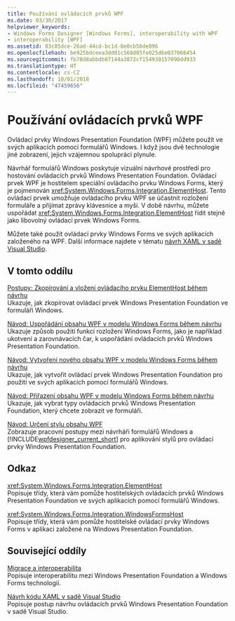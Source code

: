 ```yaml
---
title: Používání ovládacích prvků WPF
ms.date: 03/30/2017
helpviewer_keywords:
- Windows Forms Designer [Windows Forms], interoperability with WPF
- interoperability [WPF]
ms.assetid: 03c85dce-26ad-44cd-bc1d-8e0cb56de096
ms.openlocfilehash: be925bdceea3dd01c568d85fe025d6e037066454
ms.sourcegitcommit: fb78d8abbdb87144a3872cf154930157090dd933
ms.translationtype: HT
ms.contentlocale: cs-CZ
ms.lasthandoff: 10/01/2018
ms.locfileid: "47459656"
---
```

# <a name="using-wpf-controls"></a>Používání ovládacích prvků WPF
Ovládací prvky Windows Presentation Foundation (WPF) můžete použít ve svých aplikacích pomocí formulářů Windows. I když jsou dvě technologie jiné zobrazení, jejich vzájemnou spolupráci plynule.  
  
 Návrhář formulářů Windows poskytuje vizuální návrhové prostředí pro hostování ovládacích prvků Windows Presentation Foundation. Ovládací prvek WPF je hostitelem speciální ovládacího prvku Windows Forms, který je pojmenován <xref:System.Windows.Forms.Integration.ElementHost>. Tento ovládací prvek umožňuje ovládacího prvku WPF se účastnit rozložení formuláře a přijímat zprávy klávesnice a myši. V době návrhu, můžete uspořádat <xref:System.Windows.Forms.Integration.ElementHost> řídit stejně jako libovolný ovládací prvek Windows Forms.  
  
 Můžete také použít ovládací prvky Windows Forms ve svých aplikacích založeného na WPF. Další informace najdete v tématu [návrh XAML v sadě Visual Studio](/visualstudio/designers/designing-xaml-in-visual-studio).  
  
## <a name="in-this-section"></a>V tomto oddílu  
 [Postupy: Zkopírování a vložení ovládacího prvku ElementHost během návrhu](../../../../docs/framework/winforms/advanced/how-to-copy-and-paste-an-elementhost-control-at-design-time.md)  
 Ukazuje, jak zkopírovat ovládací prvek Windows Presentation Foundation ve formuláři Windows.  
  
 [Návod: Uspořádání obsahu WPF v modelu Windows Forms během návrhu](../../../../docs/framework/winforms/advanced/walkthrough-arranging-wpf-content-on-windows-forms-at-design-time.md)  
 Ukazuje způsob použití funkcí rozložení Windows Forms, jako je například ukotvení a zarovnávacích čar, k uspořádání ovládacích prvků Windows Presentation Foundation.
  
 [Návod: Vytvoření nového obsahu WPF v modelu Windows Forms během návrhu](../../../../docs/framework/winforms/advanced/walkthrough-creating-new-wpf-content-on-windows-forms-at-design-time.md)  
 Ukazuje, jak vytvořit ovládací prvek Windows Presentation Foundation pro použití ve svých aplikacích pomocí formulářů Windows.
  
 [Návod: Přiřazení obsahu WPF v modelu Windows Forms během návrhu](../../../../docs/framework/winforms/advanced/walkthrough-assigning-wpf-content-on-windows-forms-at-design-time.md)  
 Ukazuje, jak vybrat typy ovládacích prvků Windows Presentation Foundation, který chcete zobrazit ve formuláři.  
  
 [Návod: Určení stylu obsahu WPF](../../../../docs/framework/winforms/advanced/walkthrough-styling-wpf-content.md)  
 Zobrazuje pracovní postupy mezi návrháři formulářů Windows a [!INCLUDE[wpfdesigner_current_short](../../../../includes/wpfdesigner-current-short-md.md)] pro aplikování stylů pro ovládací prvky Windows Presentation Foundation.  
  
## <a name="reference"></a>Odkaz  
 <xref:System.Windows.Forms.Integration.ElementHost>  
 Popisuje třídy, která vám pomůže hostitelských ovládacích prvků Windows Presentation Foundation ve svých aplikacích pomocí formulářů Windows.  
  
 <xref:System.Windows.Forms.Integration.WindowsFormsHost>  
 Popisuje třídy, která vám pomůže hostitelské ovládací prvky Windows Forms v aplikaci založené na Windows Presentation Foundation.  
  
## <a name="related-sections"></a>Související oddíly  
 [Migrace a interoperabilita](../../../../docs/framework/wpf/advanced/migration-and-interoperability.md)  
 Popisuje interoperabilitu mezi Windows Presentation Foundation a Windows Forms technologií.  
  
 [Návrh kódu XAML v sadě Visual Studio](/visualstudio/designers/designing-xaml-in-visual-studio)  
 Popisuje postup návrhu ovládacích prvků Windows Presentation Foundation v sadě Visual Studio.
